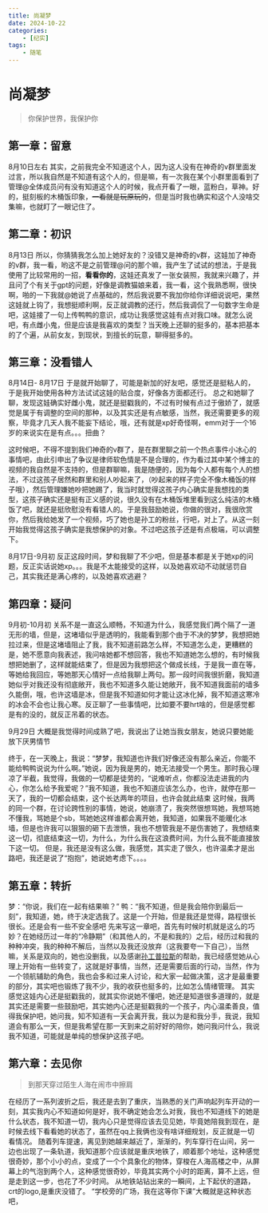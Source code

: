 ```yaml
---
title: 尚凝梦
date: 2024-10-22
categories:
    - [纪实]
tags:
    - 随笔
---
```

# 尚凝梦
> 你保护世界，我保护你
## 第一章：留意

8月10日左右
其实，之前我完全不知道这个人，因为这人没有在神奇的v群里面发过言，所以我自然是不知道有这个人的，但是嘛，有一次我在某个小群里面看到了管理@全体成员问有没有知道这个人的时候，我点开看了一眼，蓝粉白，草神。好的，挺刻板的木桶饭印象，~~一看就是玩原玩的~~，但是当时我也确实和这个人没啥交集嘛，也就盯了一眼记住了。

## 第二章：初识

8月13日
所以，你猜猜我怎么加上她好友的？没错又是神奇的v群，这娃加了神奇的v群，我一看，哟这不是之前管理@问的那个嘛，我产生了试试的想法，于是我使用了比较常用的一招，**看看你的**，这娃还真发了一张女装照，我就来兴趣了，并且问了个有关于gpt的问题，好像是调教猫娘来着，我一看，这个我熟悉啊，很快啊，啪的一下我就@她说了点基础的，然后我说要不我加你给你详细说说吧，果然这娃就上钩了，我想挺顺利啊，反正就调教的还行，然后我调侃了一句数字生命是吧，这娃接了一句上传鸭鸭的意识，成功让我感觉这娃有点对我口味。就怎么说吧，有点雌小鬼，但是应该是我喜欢的类型？当天晚上还聊的挺多的，基本把基本的了个遍，从前女友，到现状，到擅长的玩意，聊得挺多的。

## 第三章：没看错人

8月14日- 8月17日
于是就开始聊了，可能是新加的好友吧，感觉还是挺粘人的，于是我开始使用各种方法试试这娃的贴合度，好像各方面都还行。
总之和她聊了聊，发现这娃确实好雌小鬼，就还是挺戳我的，不过有时候有点过于傲娇了，就感觉是属于有调整的空间的那种，以及其实还是有点敏感，当然，我还需要更多的观察，毕竟才几天人我不能妄下结论，哦，还有就是xp好奇怪啊，emm对于一个16岁的来说实在是有点。。。扭曲？

这时候吧，不得不提到我们神奇的v群了，是在群里聊之前一个热点事件小冰心的事情吧，由此引申出了争议是律师软色情是不是合理的，作为看过其中某个博主的视频的我自然是不支持的，但是群聊嘛，我是随便的，因为每个人都有每个人的想法，不过这孩子居然和群里和别人吵起来了，（吵起来的样子完全不像木桶饭的样子哦），然后管理嫌她吵把她踢了，我当时就觉得这孩子内心确实是我想找的类型，这孩子确实还是挺有正义感的说，很久没有在木桶饭堆里看到这么纯洁的木桶饭了吧，就还是挺欣慰没有看错人的。于是我鼓励她说，你做的很对，我很欣赏你，然后我给她发了一个视频，巧了她也是孙工的粉丝，行吧，对上了。从这一刻开始我觉得这孩子确实是我想保护的对象。不过吧这孩子还是有点极端，可以调整下。

8月17日-9月初
反正这段时间，梦和我聊了不少吧，但是基本都是关于她xp的问题，反正实话说她xp。。。我是不太能接受的这样，以及她喜欢动不动就惩罚自己，其实我还是满心疼的，以及她喜欢逃避？

## 第四章：疑问
9月初-10月初
关系不是一直这么顺畅，不知道为什么，我感觉我们两个隔了一道无形的墙，但是，这堵墙似乎是透明的，我能看到那个由于不决的梦梦，我想把她拉过来，但是这堵墙阻止了我，我不知道前路怎么样，不知道怎么走，更糟糕的是，她不愿意向我表述，我问啥她都不想回答，我也不知道她怎么想的，有时候我想把她删了，这样就能结束了，但是因为我想把这个做成长线，于是我一直在等，等她给我回应，等她那天心情好一点给我聊上两句。那一段时间我很折磨，我知道她似乎对我还没有彻底敞开，我也不知道多久能让她敞开，我不知道我面前的墙多久能倒，哦，也许这墙是冰，但是我不知道如何才能让这冰化掉，我不知道这寒冷的冰会不会也让我心寒。反正聊了一些事情吧，比如要不要hrt啥的，但是感觉都是有的没的，就反正吊着的状态。

9月29日
大概是我觉得时间成熟了吧，我说出了让她当我女朋友，她说只要她能放下厌男情节

终于，在一天晚上，我说：“梦梦，我知道也许我们好像还没有那么亲近，你能不能给鸭鸭说说为什么啊。”她说，因为我是男的，她无法接受一个男生。那时我心理凉了半截，我觉得，我做的一切都是徒劳的，“说难听点，你都没法走进我的内心，你怎么给予我爱呢？”我不知道，我也不知道应该怎么办，也许，就停在那一天了，我的一切都会结束，这个长达两年的项目，也许会就此结束
这时候，我两的同一个群，在讨论跨性别的事情，她说，她崩溃了，我突然很想骂她，我想骂她不懂我，骂她是个sb，骂她她这样谁都会离开她，我知道，如果我不能暖化冰墙，但是也许我可以狠狠的砸下去泄愤，我也不想管我是不是伤害她了，我想结束这一切，彻底结束这一切，为什么，为什么我在这浪费时间，为什么我不能直接放下这一切。
但是，我还是没有这么做，我感觉，其实走了很久，也许温柔才是出路吧，我还是说了“抱抱”，她说她考虑下。。。。


## 第五章：转折
梦：“你说，我们在一起有结果嘛？” 鸭：“我不知道，但是我会陪你到最后一刻”，我知道，她，终于决定选我了。这是一个开始，但是我还是觉得，路程很长很长。还是会有一些不安全感吧
先来写这一章吧，首先有时候时机就是这么的巧妙？在她经历过一年的“冷静期”（和其他人的，不是和我的）之后，经历过和我的种种冲突，我的种种不解后，当然以及我还没放弃（这我要夸一下自己），当然嘛，关系是双向的，她也没删我，以及感谢[孙工普拉斯](https://space.bilibili.com/824967)的帮助，我已经感觉她从心理上开始有一些转变了，这就是好事情，当然，还是需要后面的行动，当然，作为一个领航辅助的角色，我也会多和过来人讨论，和大家一起做决策，这才是最重要的部分，其实吧也锻炼了我不少，我的收获也挺多的，比如怎么情绪管理。
其实感觉这娃内心还是挺戳我的，就其实你说她不懂吧，她还是知道很多道理的，就是其实还是需要一些鼓励吧，其实她内心还是挺戳我的一个孩子，内心温柔善良，值得我保护吧，她问我，知不知道有一天会离开我，我以为是和我分手，我说，我知道会有那么一天，但是我希望在那一天到来之前好好的陪你，她问我问什么，我说我不知道，可能就是单纯的想保护这孩子吧。

## 第六章：去见你
> 到那天穿过陌生人海在闹市中擦肩

在经历了一系列波折之后，我还是去到了重庆，当熟悉的关门声响起列车开动的一刻，其实我内心不知道如何是好，我不确定她会怎么对我，我也不知道线下的她是什么状态，我不知道一切，我内心只是觉得应该去见见她，毕竟她陪我到现在，是时候去线下看看她的状态了，虽然在qq上我俩也没有啥详细规划，反正就是一切看情况。
随着列车提速，离见到她越来越近了，渐渐的，列车穿行在山间，另一边也出现了一条轨道，我知道那个应该就是重庆地铁了，顺着那个地址，这种感觉很奇妙，那个小小的点，变成了一个个具象化的物体，穿梭在人海高楼之中，从屏幕上的气泡到两个人，这种感觉很奇妙，毕竟其实两个小时的距离，算不上远，但是走到这一步，也花了不少时间。
从地铁站钻出来的一瞬间，上下起伏的道路，crt的logo,是重庆没错了。
“学校旁的广场，我在这等你下课”大概就是这种状态吧，